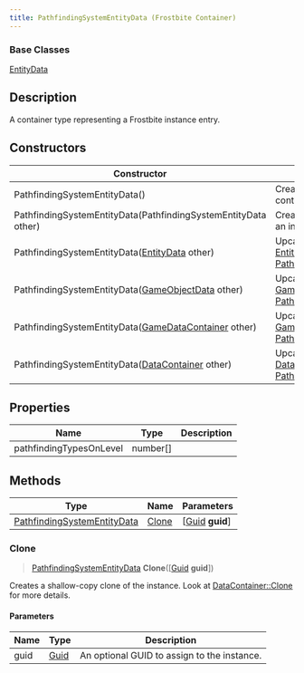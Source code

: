 ```yaml
---
title: PathfindingSystemEntityData (Frostbite Container)
---
```

### Base Classes

[EntityData](EntityData)

## Description

A container type representing a Frostbite instance entry.

## Constructors

| Constructor                                                                            | Description                                                                                                                                   |
| -------------------------------------------------------------------------------------- | --------------------------------------------------------------------------------------------------------------------------------------------- |
| PathfindingSystemEntityData()                                                          | Create a new instance of this container type.                                                                                                 |
| PathfindingSystemEntityData(PathfindingSystemEntityData other)                         | Create a reference copy of an instance of the same type.                                                                                      |
| PathfindingSystemEntityData([EntityData](EntityData) other)                            | Upcast an instance of type [EntityData](EntityData) to [PathfindingSystemEntityData](PathfindingSystemEntityData).                            |
| PathfindingSystemEntityData([GameObjectData](GameObjectData) other)                    | Upcast an instance of type [GameObjectData](GameObjectData) to [PathfindingSystemEntityData](PathfindingSystemEntityData).                    |
| PathfindingSystemEntityData([GameDataContainer](GameDataContainer) other)              | Upcast an instance of type [GameDataContainer](GameDataContainer) to [PathfindingSystemEntityData](PathfindingSystemEntityData).              |
| PathfindingSystemEntityData([DataContainer](/vext/ref/cls/shr/datacontainer) other) | Upcast an instance of type [DataContainer](/vext/ref/cls/shr/datacontainer) to [PathfindingSystemEntityData](PathfindingSystemEntityData). |

## Properties

| Name                    | Type       | Description |
| ----------------------- | ---------- | ----------- |
| pathfindingTypesOnLevel | number\[\] |             |

## Methods

| Type                                                       | Name            | Parameters                                     |
| ---------------------------------------------------------- | --------------- | ---------------------------------------------- |
| [PathfindingSystemEntityData](PathfindingSystemEntityData) | [Clone](#clone) | \[[Guid](/vext/ref/cls/shr/guid) **guid**\] |

### Clone

> [PathfindingSystemEntityData](PathfindingSystemEntityData) **Clone**(\[[Guid](/vext/ref/cls/shr/guid) **guid**\])

Creates a shallow-copy clone of the instance. Look at [DataContainer::Clone](/vext/ref/cls/shr/datacontainer#clone) for more details.

#### Parameters

| Name | Type         | Description                                 |
| ---- | ------------ | ------------------------------------------- |
| guid | [Guid](Guid) | An optional GUID to assign to the instance. |
